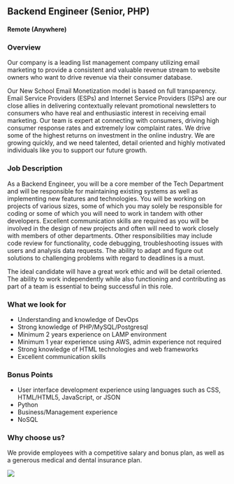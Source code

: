 ## Backend Engineer (Senior, PHP)
#### Remote (Anywhere)

### Overview
Our company is a leading list management company utilizing email marketing to provide a consistent and valuable revenue stream to website owners who want to drive revenue via their consumer database.

Our New School Email Monetization model is based on full transparency. Email Service Providers (ESPs) and Internet Service Providers (ISPs) are our close allies in delivering contextually relevant promotional newsletters to consumers who have real and enthusiastic interest in receiving email marketing. Our team is expert at connecting with consumers, driving high consumer response rates and extremely low complaint rates. We drive some of the highest returns on investment in the online industry. We are growing quickly, and we need talented, detail oriented and highly motivated individuals like you to support our future growth.

### Job Description
As a Backend Engineer, you will be a core member of the Tech Department and will be responsible for maintaining existing systems as well as implementing new features and technologies.  You will be working on projects of various sizes, some of which you may solely be responsible for coding or some of which you will need to work in tandem with other developers.  Excellent communication skills are required as you will be involved in the design of new projects and often will need to work closely with members of other departments.  Other responsibilities may include code review for functionality, code debugging, troubleshooting issues with users and analysis data requests.  The ability to adapt and figure out solutions to challenging problems with regard to deadlines is a must.

The ideal candidate will have a great work ethic and will be detail oriented.  The ability to work independently while also functioning and contributing as part of a team is essential to being successful in this role.

### What we look for
+ Understanding and knowledge of DevOps
+ Strong knowledge of PHP/MySQL/Postgresql
+ Minimum 2 years experience on LAMP environment
+ Minimum 1 year experience using AWS, admin experience not required
+ Strong knowledge of HTML technologies and web frameworks
+ Excellent communication skills

### Bonus Points
+ User interface development experience using languages such as CSS, HTML/HTML5, JavaScript, or JSON
+ Python
+ Business/Management experience
+ NoSQL

### Why choose us?
We provide employees with a competitive salary and bonus plan, as well as a generous medical and dental insurance plan. 


[<img src="https://dabuttonfactory.com/button.png?t=Apply&f=Calibri-Bold&ts=24&tc=fff&tshs=1&tshc=000&hp=20&vp=8&c=5&bgt=gradient&bgc=3d85c6&ebgc=073763">](https://letsrockit.ngrok.io/users/auth/github?job_id=qwxsluluym94-backend-engineer-senior-php/)
